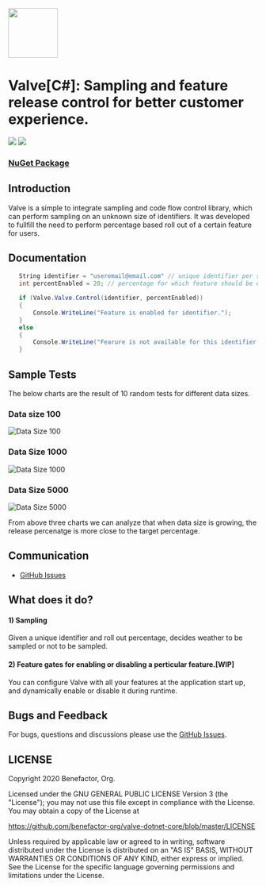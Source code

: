 <img height="100px" width="100px" src="https://github.com/benefactor-org/valve-dotnet-core/blob/master/valve-logo.png">

# Valve[C#]: Sampling and feature release control for better customer experience.

[![][nuget img]][nuget]
[![][license img]][license]

### [NuGet Package](https://www.nuget.org/packages/Valve/)

## Introduction

Valve is a simple to integrate sampling and code flow control library, which can perform sampling on an unknown size of identifiers. It was developed to fullfill the need to perform percentage based roll out of a certain feature for users.

## Documentation

```c#
   String identifier = "useremail@email.com" // unique identifier per sample like user_id 
   int percentEnabled = 20; // percentage for which feature should be enabled

   if (Valve.Valve.Control(identifier, percentEnabled)) 
   {
       Console.WriteLine("Feature is enabled for identifier.");
   } 
   else 
   {
       Console.WriteLine("Fearure is not available for this identifier.");
   }
```
## Sample Tests

The below charts are the result of 10 random tests for different data sizes.

### Data size 100
![Data Size 100](https://github.com/benefactor-org/valve-dotnet-core/blob/master/DataPoint_100.PNG)
### Data Size 1000
![Data Size 1000](https://github.com/benefactor-org/valve-dotnet-core/blob/master/DataPoint_1000.PNG)
### Data Size 5000
![Data Size 5000](https://github.com/benefactor-org/valve-dotnet-core/blob/master/DataPoint_5000.PNG)

From above three charts we can analyze that when data size is growing, the release percenatge is more close to the target percentage.

## Communication

- [GitHub Issues](https://github.com/benefactor-org/valve-dotnet-core/issues)

## What does it do?

#### 1) Sampling

Given a unique identifier and roll out percentage, decides weather to be sampled or not to be sampled.

#### 2) Feature gates for enabling or disabling a perticular feature.[WIP]

You can configure Valve with all your features at the application start up, and dynamically enable or disable it during runtime.

## Bugs and Feedback

For bugs, questions and discussions please use the [GitHub Issues](https://github.com/benefactor-org/valve-dotnet-core/issues).

 
## LICENSE

Copyright 2020 Benefactor, Org.

Licensed under the GNU GENERAL PUBLIC LICENSE Version 3 (the "License");
you may not use this file except in compliance with the License.
You may obtain a copy of the License at

<https://github.com/benefactor-org/valve-dotnet-core/blob/master/LICENSE>

Unless required by applicable law or agreed to in writing, software
distributed under the License is distributed on an "AS IS" BASIS,
WITHOUT WARRANTIES OR CONDITIONS OF ANY KIND, either express or implied.
See the License for the specific language governing permissions and
limitations under the License.

[nuget img]:https://img.shields.io/nuget/v/valve
[nuget]:https://www.nuget.org/packages/Valve/
[license]:LICENSE
[license img]:https://img.shields.io/github/license/benefactor-org/valve
